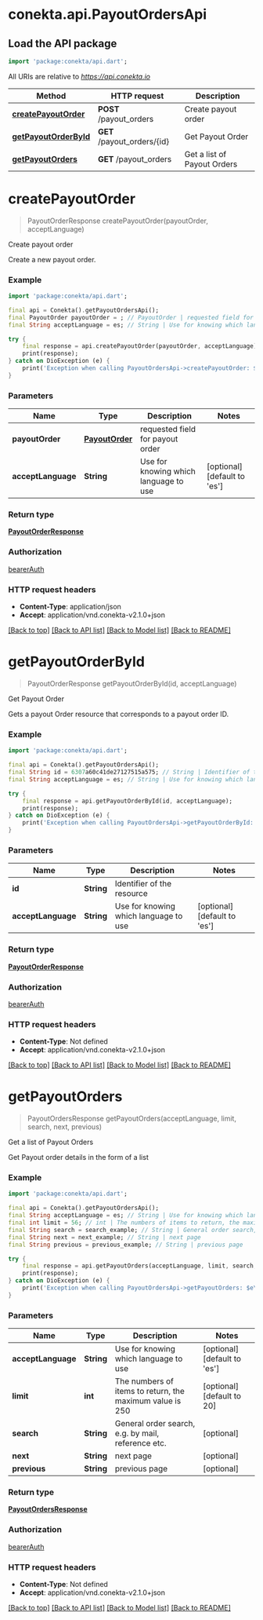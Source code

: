 # conekta.api.PayoutOrdersApi

## Load the API package
```dart
import 'package:conekta/api.dart';
```

All URIs are relative to *https://api.conekta.io*

Method | HTTP request | Description
------------- | ------------- | -------------
[**createPayoutOrder**](PayoutOrdersApi.md#createpayoutorder) | **POST** /payout_orders | Create payout order
[**getPayoutOrderById**](PayoutOrdersApi.md#getpayoutorderbyid) | **GET** /payout_orders/{id} | Get Payout Order
[**getPayoutOrders**](PayoutOrdersApi.md#getpayoutorders) | **GET** /payout_orders | Get a list of Payout Orders


# **createPayoutOrder**
> PayoutOrderResponse createPayoutOrder(payoutOrder, acceptLanguage)

Create payout order

Create a new payout order.

### Example
```dart
import 'package:conekta/api.dart';

final api = Conekta().getPayoutOrdersApi();
final PayoutOrder payoutOrder = ; // PayoutOrder | requested field for payout order
final String acceptLanguage = es; // String | Use for knowing which language to use

try {
    final response = api.createPayoutOrder(payoutOrder, acceptLanguage);
    print(response);
} catch on DioException (e) {
    print('Exception when calling PayoutOrdersApi->createPayoutOrder: $e\n');
}
```

### Parameters

Name | Type | Description  | Notes
------------- | ------------- | ------------- | -------------
 **payoutOrder** | [**PayoutOrder**](PayoutOrder.md)| requested field for payout order | 
 **acceptLanguage** | **String**| Use for knowing which language to use | [optional] [default to 'es']

### Return type

[**PayoutOrderResponse**](PayoutOrderResponse.md)

### Authorization

[bearerAuth](../README.md#bearerAuth)

### HTTP request headers

 - **Content-Type**: application/json
 - **Accept**: application/vnd.conekta-v2.1.0+json

[[Back to top]](#) [[Back to API list]](../README.md#documentation-for-api-endpoints) [[Back to Model list]](../README.md#documentation-for-models) [[Back to README]](../README.md)

# **getPayoutOrderById**
> PayoutOrderResponse getPayoutOrderById(id, acceptLanguage)

Get Payout Order

Gets a payout Order resource that corresponds to a payout order ID.

### Example
```dart
import 'package:conekta/api.dart';

final api = Conekta().getPayoutOrdersApi();
final String id = 6307a60c41de27127515a575; // String | Identifier of the resource
final String acceptLanguage = es; // String | Use for knowing which language to use

try {
    final response = api.getPayoutOrderById(id, acceptLanguage);
    print(response);
} catch on DioException (e) {
    print('Exception when calling PayoutOrdersApi->getPayoutOrderById: $e\n');
}
```

### Parameters

Name | Type | Description  | Notes
------------- | ------------- | ------------- | -------------
 **id** | **String**| Identifier of the resource | 
 **acceptLanguage** | **String**| Use for knowing which language to use | [optional] [default to 'es']

### Return type

[**PayoutOrderResponse**](PayoutOrderResponse.md)

### Authorization

[bearerAuth](../README.md#bearerAuth)

### HTTP request headers

 - **Content-Type**: Not defined
 - **Accept**: application/vnd.conekta-v2.1.0+json

[[Back to top]](#) [[Back to API list]](../README.md#documentation-for-api-endpoints) [[Back to Model list]](../README.md#documentation-for-models) [[Back to README]](../README.md)

# **getPayoutOrders**
> PayoutOrdersResponse getPayoutOrders(acceptLanguage, limit, search, next, previous)

Get a list of Payout Orders

Get Payout order details in the form of a list

### Example
```dart
import 'package:conekta/api.dart';

final api = Conekta().getPayoutOrdersApi();
final String acceptLanguage = es; // String | Use for knowing which language to use
final int limit = 56; // int | The numbers of items to return, the maximum value is 250
final String search = search_example; // String | General order search, e.g. by mail, reference etc.
final String next = next_example; // String | next page
final String previous = previous_example; // String | previous page

try {
    final response = api.getPayoutOrders(acceptLanguage, limit, search, next, previous);
    print(response);
} catch on DioException (e) {
    print('Exception when calling PayoutOrdersApi->getPayoutOrders: $e\n');
}
```

### Parameters

Name | Type | Description  | Notes
------------- | ------------- | ------------- | -------------
 **acceptLanguage** | **String**| Use for knowing which language to use | [optional] [default to 'es']
 **limit** | **int**| The numbers of items to return, the maximum value is 250 | [optional] [default to 20]
 **search** | **String**| General order search, e.g. by mail, reference etc. | [optional] 
 **next** | **String**| next page | [optional] 
 **previous** | **String**| previous page | [optional] 

### Return type

[**PayoutOrdersResponse**](PayoutOrdersResponse.md)

### Authorization

[bearerAuth](../README.md#bearerAuth)

### HTTP request headers

 - **Content-Type**: Not defined
 - **Accept**: application/vnd.conekta-v2.1.0+json

[[Back to top]](#) [[Back to API list]](../README.md#documentation-for-api-endpoints) [[Back to Model list]](../README.md#documentation-for-models) [[Back to README]](../README.md)

